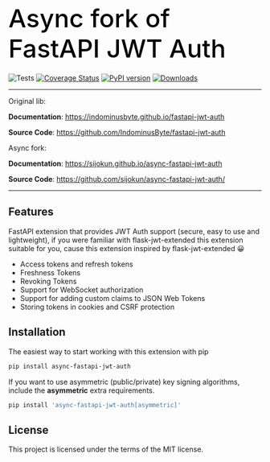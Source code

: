<h1 align="left" style="margin-bottom: 20px; font-weight: 500; font-size: 50px; color: black;">
  Async fork of FastAPI JWT Auth
</h1>

![Tests](https://github.com/sijokun/async-fastapi-jwt-auth/workflows/Tests/badge.svg)
[![Coverage Status](https://coveralls.io/repos/github/sijokun/async-fastapi-jwt-auth/badge.svg?branch=master)](https://coveralls.io/github/IndominusByte/fastapi-jwt-auth?branch=master)
[![PyPI version](https://badge.fury.io/py/async-fastapi-jwt-auth.svg)](https://badge.fury.io/py/async-fastapi-jwt-auth)
[![Downloads](https://static.pepy.tech/personalized-badge/async-fastapi-jwt-auth?period=total&units=international_system&left_color=grey&right_color=brightgreen&left_text=Downloads)](https://pepy.tech/project/async-fastapi-jwt-auth)

---

Original lib:

**Documentation**: <a href="https://indominusbyte.github.io/fastapi-jwt-auth" target="_blank">https://indominusbyte.github.io/fastapi-jwt-auth</a>

**Source Code**: <a href="https://github.com/IndominusByte/fastapi-jwt-auth" target="_blank">https://github.com/IndominusByte/fastapi-jwt-auth</a>

Async fork:

**Documentation**: <a href="https://sijokun.github.io/async-fastapi-jwt-auth" target="_blank">https://sijokun.github.io/async-fastapi-jwt-auth</a>

**Source Code**: <a href="https://github.com/sijokun/async-fastapi-jwt-auth" target="_blank">https://github.com/sijokun/async-fastapi-jwt-auth/</a>

---

## Features
FastAPI extension that provides JWT Auth support (secure, easy to use and lightweight), if you were familiar with flask-jwt-extended this extension suitable for you, cause this extension inspired by flask-jwt-extended 😀

- Access tokens and refresh tokens
- Freshness Tokens
- Revoking Tokens
- Support for WebSocket authorization
- Support for adding custom claims to JSON Web Tokens
- Storing tokens in cookies and CSRF protection

## Installation
The easiest way to start working with this extension with pip

```bash
pip install async-fastapi-jwt-auth
```

If you want to use asymmetric (public/private) key signing algorithms, include the <b>asymmetric</b> extra requirements.
```bash
pip install 'async-fastapi-jwt-auth[asymmetric]'
```

## License
This project is licensed under the terms of the MIT license.
